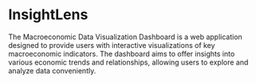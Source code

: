 # InsightLens
The Macroeconomic Data Visualization Dashboard is a web application designed to provide users with interactive visualizations of key macroeconomic indicators. The dashboard aims to offer insights into various economic trends and relationships, allowing users to explore and analyze data conveniently.
